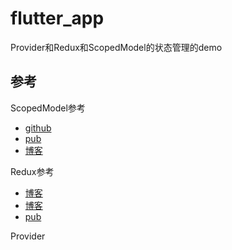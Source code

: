 # flutter_app

Provider和Redux和ScopedModel的状态管理的demo

## 参考
ScopedModel参考
- [github](https://github.com/OpenFlutter/Flutter-Notebook/tree/master/mecury_project/example/scoped_demo)
- [pub](https://pub.dev/packages/scoped_model#-readme-tab-)
- [博客](https://juejin.im/post/5b97fa0d5188255c5546dcf8)

Redux参考
- [博客](https://www.jianshu.com/p/68596599750d)
- [博客](https://segmentfault.com/a/1190000015579633)
- [pub](https://pub.flutter-io.cn/packages/flutter_redux)

Provider
